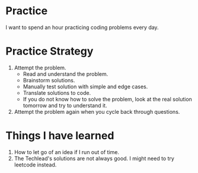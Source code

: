 # Practice
I want to spend an hour practicing coding problems every day.

# Practice Strategy

1. Attempt the problem.
    - Read and understand the problem.
    - Brainstorm solutions.
    - Manually test solution with simple and edge cases.
    - Translate solutions to code.
    - If you do not know how to solve the problem, look at the real solution tomorrow and try to understand it.
2. Attempt the problem again when you cycle back through questions.

# Things I have learned

1. How to let go of an idea if I run out of time.
2. The Techlead's solutions are not always good. I might need to try leetcode instead.
